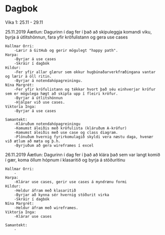 # Dagbok

Vika 1: 25.11 - 29.11

25.11.2019 
    Áætlun: Dagurinn í dag fer í það að skipuleggja komandi viku, byrja á útlitshönnun, fara yfir kröfulistann og gera use cases

    Hallmar Orri: 
        -Lærir á GitHub og gerir mögulegt "happy path". 
    Harpa: 
        -Byrjar á use cases
        -Skráir í dagbók
    Hildur: 
        -Fer yfir allar glærur sem okkur hugbúnaðarverkfræðingana vantar og lærir á öll ritin. 
        -Byrjar á notendahópagreiningu. 
    Nína Margrét: 
        -Fer yfir kröfulistann og tékkar hvort það séu einhverjar kröfur sem er mögulega hægt að skipta upp í fleiri kröfur.
        -Byrjar á útlitshönnun
        -Hjálpar við use cases.
    Viktoría Inga: 
        -Byrjar á use cases

    Samantekt: 
        -Kláruðum notendahópagreiningu
        -Komumst áleiðis með kröfulista (kláruðum A-kröfur)
        -Komumst áleiðis með use case og class diagram. 
        -Plönuðum hvernig fyrirkomulagið skyldi vera næstu daga, hvenær við ætlum að mæta og þ.h.
        -Byrjuðum að gera wireframes í excel
        
26.11.2019 
    Áætlun: Dagurinn í dag fer í það að klára það sem var langt komið í gær, koma öllum hópnum í klasaritið og byrja á stöðuritinu

    Hallmar Orri: 
        - 
    Harpa: 
        -Klárar use cases, gerir use cases á myndrænu formi
    Hildur: 
        -Heldur áfram með klasaritið
        -Byrjar að kynna sér hvernig stöðurit virka
        -Skráir í dagbók
    Nína Margrét: 
        -Heldur áfram með wireframes.
    Viktoría Inga: 
        -Klárar use cases

    Samantekt: 
        -
        
  


